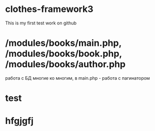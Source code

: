 # clothes-framework3

This is my first test work on github


# /modules/books/main.php, /modules/books/book.php, /modules/books/author.php
работа с БД многие ко многим, в main.php - работа с пагинатором

# test

# hfgjgfj
